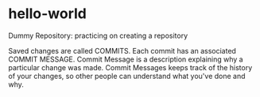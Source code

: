 # hello-world
Dummy Repository: practicing on creating a repository

Saved changes are called COMMITS.
Each commit has an associated COMMIT MESSAGE.
Commit Message is a description explaining why a particular change was made.
Commit Messages keeps track of the history of your changes, so other people can understand what you've done and why.
